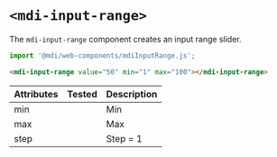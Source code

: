 # `<mdi-input-range>`

The `mdi-input-range` component creates an input range slider.

```typescript
import '@mdi/web-components/mdiInputRange.js';
```

```html
<mdi-input-range value="50" min="1" max="100"></mdi-input-range>
```

| Attributes | Tested   | Description |
| ---------- | -------- | ----------- |
| min        |          | Min |
| max        |          | Max |
| step       |          | Step = 1 |